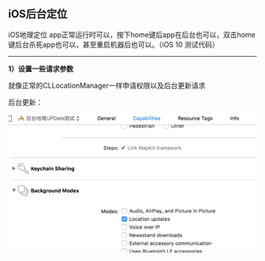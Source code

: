 ## iOS后台定位

iOS地理定位 app正常运行时可以，按下home键后app在后台也可以，双击home键后台杀死app也可以，甚至重启机器后也可以。（iOS 10 测试代码）

***

**1）设置一些请求参数**

就像正常的CLLocationManager一样申请权限以及后台更新请求

后台更新：

![](1.png)
